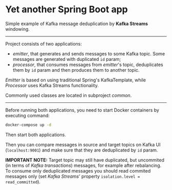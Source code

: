 # Yet another Spring Boot app

Simple example of Kafka message deduplication by **Kafka Streams** windowing.

---

Project consists of two applications:
- *emitter*, that generates and sends messages to some Kafka topic. Some messages are generated with duplicated `id` param;
- *processor*, that consumes messages from *emitter*'s topic, deduplicates them by `id` param and then produces them to another topic.

*Emitter* is based on using traditional Spring's KafkaTemplate, while *Processor* uses Kafka Streams functionality.

Commonly used classes are located in subproject *common*.

---

Before running both applications, you need to start Docker containers by executing command:
```bash
docker-compose up -d
```

Then start both applications.

Then you can compare messages in source and target topics on Kafka UI (`localhost:9001`) and make sure that they are deduplicated by `id` param.

**IMPORTANT NOTE:** Target topic may still have duplicated, but uncommited (in terms of *Kafka transactions*) messages, for example after rebalancing. To consume only deduplicated messages you should read commited messages only (set *Kafka Streams*' property `isolation.level = read_committed`).